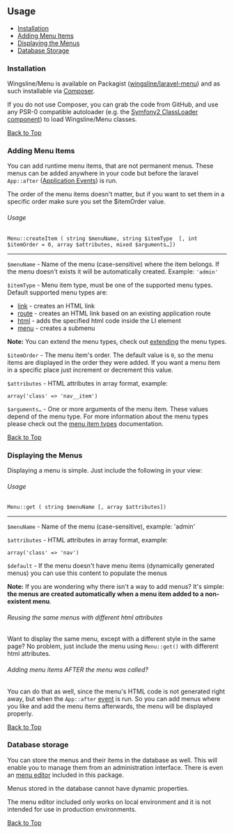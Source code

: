 ## Usage

- [Installation](#installation)
- [Adding Menu Items](#menuitems)
- [Displaying the Menus](#display)
- [Database Storage](#dbstorage)


<a name="installation"></a>
### Installation

Wingsline/Menu is available on Packagist ([wingsline/laravel-menu](http://packagist.org/packages/wingsline/laravel-menu))
and as such installable via [Composer](http://getcomposer.org/).

If you do not use Composer, you can grab the code from GitHub, and use any
PSR-0 compatible autoloader (e.g. the [Symfony2 ClassLoader component](https://github.com/symfony/ClassLoader))
to load Wingsline/Menu classes.

[Back to Top](#top)

<a name="menuitems"></a>
### Adding Menu Items

You can add runtime menu items, that are not permanent menus. 
These menus can be added anywhere in your code but before the laravel 
`App::after` ([Application Events](http://four.laravel.com/docs/lifecycle#application-events)) is run.

The order of the menu items doesn't matter, but if you want to set them in a 
specific order make sure you set the $itemOrder value.

###### Usage

<?prettify lang=php?>

    Menu::createItem ( string $menuName, string $itemType  [, int $itemOrder = 0, array $attributes, mixed $arguments…])


---

`$menuName` - Name of the menu (case-sensitive) where the item belongs. 
If the menu doesn't exists it will be automatically created. 
Example: `'admin'`

`$itemType` - Menu item type, must be one of the supported menu types. 
Default supported menu types are:

- [link](/wingsline/menu/docs/menutypes#link) - creates an HTML link
- [route](/wingsline/menu/docs/menutypes#route) - creates an HTML link based on an existing application route
- [html](/wingsline/menu/docs/menutypes#html) - adds the specified html code inside the LI element
- [menu](/wingsline/menu/docs/menutypes#menu) - creates a submenu

**Note:** You can extend the menu types, check out [extending](extending) the menu types.

`$itemOrder` - The menu item's order. The default value is `0`, so the menu 
items are displayed in the order they were added. If you want a menu item in 
a specific place just increment or decrement this value.

`$attributes` - HTML attributes in array format, example: 

`array('class' => 'nav__item')`

`$arguments…` - One or more arguments of the menu item. These values depend of 
the menu type. For more information about the menu types please check out 
the [menu item types](menutypes) documentation.


[Back to Top](#top)

<a name="display"></a>
### Displaying the Menus

Displaying a menu is simple. Just include the following in your view:


###### Usage

<?prettify lang=php?>

    Menu::get ( string $menuName [, array $attributes])


---

`$menuName` - Name of the menu (case-sensitive), example: 'admin'

`$attributes` - HTML attributes in array format, example:

`array('class' => 'nav')`

`$default` - If the menu doesn't have menu items (dynamically generated menus) 
you can use this content to populate the menus

**Note:** If you are wondering why there isn't a way to add menus? It's simple: 
**the menus are created automatically when a menu item added to a non-existent menu**.


###### Reusing the same menus with different html attributes

Want to display the same menu, except with a different style in the same page? 
No problem, just include the menu using `Menu::get()` with different html attributes.

###### Adding menu items AFTER the menu was called?

You can do that as well, since the menu's HTML code is not generated right away,
but when the `App::after` [event](http://four.laravel.com/docs/lifecycle#application-events) is run. 
So you can add menus where you like and add the menu items afterwards, the menu will be displayed properly.


[Back to Top](#top)
<a name="dbstorage"></a>
### Database storage

You can store the menus and their items in the database as well. 
This will enable you to manage them from an administration interface. There is even
an [menu editor](/wingsline/menu/admin) included in this package.

Menus stored in the database cannot have dynamic properties.

The menu editor included only works on local environment and it is not intended
for use in production environments.

[Back to Top](#top)
